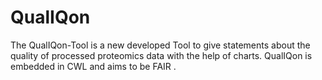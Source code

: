 # QualIQon
The QualIQon-Tool is a new developed Tool to give statements about the quality of processed proteomics data with the help of charts. QualIQon is embedded in CWL and aims to be FAIR .
